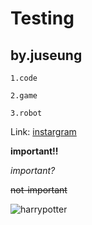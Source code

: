 Testing
==========================

by.juseung
--------------------------


```
1.code

2.game

3.robot
```


Link: [instargram][instargramlink]

[instargramlink]: https://www.instagram.com "Go instargram"

**important!!**

_important?_

~~not-important~~

![harrypotter](harrypotter/그리핀도르+컴퓨터.jpg)
